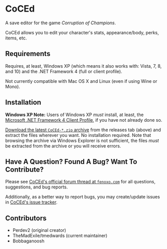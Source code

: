 # CoCEd #

A save editor for the game *Corruption of Champions*.

CoCEd allows you to edit your character's stats, appearance/body, perks, items, etc.


## Requirements ##

Requires, at least, Windows XP (which means it also works with: Vista, 7, 8, and 10) and the .NET Framework 4 (full or client profile).

Not currently compatible with Mac OS X and Linux (even if using Wine or Mono).


## Installation ##

**Windows XP Note:** Users of Windows XP *must* install, at least, the [Microsoft .NET Framework 4 Client Profile](http://www.microsoft.com/en-us/download/details.aspx?id=17113 "http://www.microsoft.com/en-us/download/details.aspx?id=17113"), if you have not already done so.

[Download the latest `CoCEd-*.zip` archive](https://github.com/tmedwards/CoCEd/releases/latest "https://github.com/tmedwards/CoCEd/releases/latest") from the releases tab (above) and extract the files wherever you want.  No installation required.  Note that browsing the archive via Windows Explorer is not sufficient, the files *must* be extracted from the archive or you will receive errors.


## Have A Question?  Found A Bug?  Want To Contribute? ##

Please see [CoCEd's official forum thread at `fenoxo.com`](http://fenoxo.com/forum/index.php?/topic/57-coced-a-save-editor/ "http://fenoxo.com/forum/index.php?/topic/57-coced-a-save-editor/") for all questions, suggestions, and bug reports.

Additionally, as a better way to report bugs, you may create/update issues in [CoCEd's issue tracker](https://github.com/tmedwards/CoCEd/issues "https://github.com/tmedwards/CoCEd/issues").


## Contributors ##

* Perdev2 (original creator)
* TheMadExile/tmedwards (current maintainer)
* Bobbaganoosh


